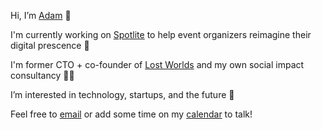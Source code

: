 Hi, I’m [Adam](https://www.linkedin.com/in/adamsawicki1/) 🥦

I'm currently working on [Spotlite](https://spotlite.live/) to help event organizers reimagine their digital prescence :confetti_ball:

I'm former CTO + co-founder of [Lost Worlds](https://lostworlds.io/) and my own social impact consultancy 👨‍💻

I’m interested in technology, startups, and the future 🚀

Feel free to [email](mailto:adam@spotlite.live) or add some time on my [calendar](https://calendly.com/adamjsawicki/meeting) to talk!

<!---
adamspotlite/adamspotlite is a ✨ special ✨ repository because its `README.md` (this file) appears on your GitHub profile.
You can click the Preview link to take a look at your changes.
--->
